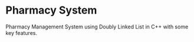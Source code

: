 # Pharmacy System
 Pharmacy Management System using Doubly Linked List in C++ with some key features.
